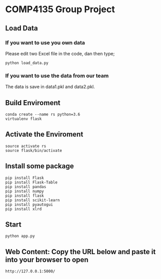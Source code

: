 # COMP4135 Group Project

## Load Data
### If you want to use you own data
Please edit two Excel file in the code, dan then type;
```
python load_data.py
```
### If you want to use the data from our team
The data is save in data1.pkl and data2.pkl.

## Build Enviroment
```
conda create --name rs python=3.6
virtualenv flask
```
## Activate the Enviroment
```
source activate rs
source flask/bin/activate
```
## Install some package
```
pip install Flask
pip install Flask-Table
pip install pandas
pip install numpy
pip install flask
pip install scikit-learn
pip install pyautogui
pip install xlrd
```

## Start
```
python app.py
```

## Web Content: Copy the URL below and paste it into your browser to open
```
http://127.0.0.1:5000/
```


